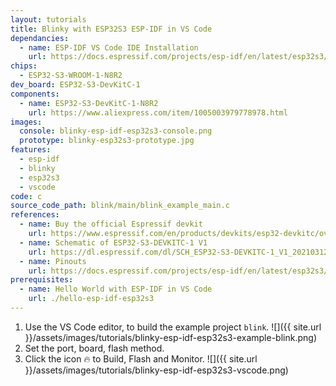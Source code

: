 ```yaml
---
layout: tutorials
title: Blinky with ESP32S3 ESP-IDF in VS Code
dependancies:
  - name: ESP-IDF VS Code IDE Installation
    url: https://docs.espressif.com/projects/esp-idf/en/latest/esp32s3/get-started/index.html#ide
chips:
  - ESP32-S3-WROOM-1-N8R2
dev_board: ESP32-S3-DevKitC-1
components:
  - name: ESP32-S3-DevKitC-1-N8R2
    url: https://www.aliexpress.com/item/1005003979778978.html
images:
  console: blinky-esp-idf-esp32s3-console.png
  prototype: blinky-esp32s3-prototype.jpg
features:
  - esp-idf
  - blinky
  - esp32s3
  - vscode
code: c
source_code_path: blink/main/blink_example_main.c
references:
  - name: Buy the official Espressif devkit
    url: https://www.espressif.com/en/products/devkits/esp32-devkitc/overview
  - name: Schematic of ESP32-S3-DEVKITC-1 V1
    url: https://dl.espressif.com/dl/SCH_ESP32-S3-DEVKITC-1_V1_20210312C.pdf
  - name: Pinouts
    url: https://docs.espressif.com/projects/esp-idf/en/latest/esp32s3/hw-reference/esp32s3/user-guide-devkitc-1.html#pin-layout
prerequisites:
  - name: Hello World with ESP-IDF in VS Code
    url: ./hello-esp-idf-esp32s3
---
```


1. Use the VS Code editor, to build the example project `blink`.
  ![]({{ site.url }}/assets/images/tutorials/blinky-esp-idf-esp32s3-example-blink.png)
1. Set the port, board, flash method.
1. Click the icon 🔥 to Build, Flash and Monitor.
  ![]({{ site.url }}/assets/images/tutorials/blinky-esp-idf-esp32s3-vscode.png)

